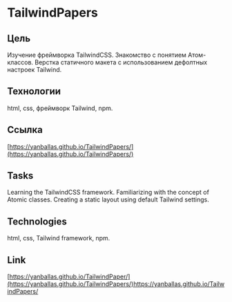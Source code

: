 # TailwindPapers

## Цель

Изучение фреймворка TailwindCSS. Знакомство с понятием Атом-классов. Верстка статичного макета с использованием дефолтных настроек Tailwind.

## Технологии

html, css, фреймворк Tailwind, npm.

## Ссылка

[https://yanballas.github.io/TailwindPapers/](https://yanballas.github.io/TailwindPapers/)

## Tasks

Learning the TailwindCSS framework. Familiarizing with the concept of Atomic classes. Creating a static layout using default Tailwind settings.

## Technologies

html, css, Tailwind framework, npm.

## Link

[https://yanballas.github.io/TailwindPaper/](https://yanballas.github.io/TailwindPapers/)https://yanballas.github.io/TailwindPapers/
